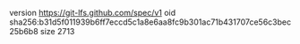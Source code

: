 version https://git-lfs.github.com/spec/v1
oid sha256:b31d5f011939b6ff7eccd5c1a8e6aa8fc9b301ac71b431707ce56c3bec25b6b8
size 2713
